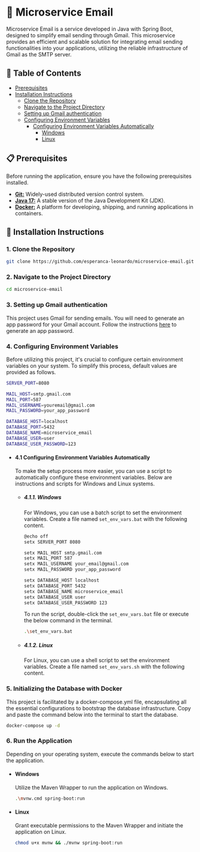 # 📧 Microservice Email
Microservice Email is a service developed in Java with Spring Boot, designed to simplify email sending through Gmail. This microservice provides an efficient and scalable solution for integrating email sending functionalities into your applications, utilizing the reliable infrastructure of Gmail as the SMTP server.

## 📑 Table of Contents
- [Prerequisites](#-prerequisites)
- [Installation Instructions](#-installation-instructions)
  - [Clone the Repository](#1-clone-the-repository)
  - [Navigate to the Project Directory](#2-navigate-to-the-project-directory)
  - [Setting up Gmail authentication](#3-setting-up-gmail-authentication)
  - [Configuring Environment Variables](#4-configuring-environment-variables)
  	- [Configuring Environment Variables Automatically](#41-configuring-environment-variables-automatically)
    	- [Windows](#411-windows)
     	- [Linux](#412-linux)

## 📋 Prerequisites
Before running the application, ensure you have the following prerequisites installed.
- [**Git:**](https://git-scm.com/) Widely-used distributed version control system.
- [**Java 17:**](https://www.oracle.com/java/technologies/javase/jdk17-archive-downloads.html) A stable version of the Java Development Kit (JDK).
- [**Docker:**](https://www.docker.com/) A platform for developing, shipping, and running applications in containers.

## 📝 Installation Instructions
### 1. Clone the Repository
```bash
git clone https://github.com/esperanca-leonardo/microservice-email.git
```

### 2. Navigate to the Project Directory
```bash
cd microservice-email
```

### 3. Setting up Gmail authentication
This project uses Gmail for sending emails. You will need to generate an app password for your Gmail account. Follow the instructions [here](https://support.google.com/accounts/answer/185833?hl=en) to generate an app password.

### 4. Configuring Environment Variables
Before utilizing this project, it's crucial to configure certain environment variables on your system. To simplify this process, default values are provided as follows.
```bash
SERVER_PORT=8080

MAIL_HOST=smtp.gmail.com
MAIL_PORT=587
MAIL_USERNAME=youremail@gmail.com
MAIL_PASSWORD=your_app_password

DATABASE_HOST=localhost
DATABASE_PORT=5432
DATABASE_NAME=microservice_email
DATABASE_USER=user
DATABASE_USER_PASSWORD=123
```

- #### 4.1 Configuring Environment Variables Automatically
	To make the setup process more easier, you can use a script to automatically configure these environment variables. Below are instructions and scripts for Windows and Linux systems.

	- ##### 4.1.1. Windows
		For Windows, you can use a batch script to set the environment variables. Create a file named `set_env_vars.bat` with the following content.
		```bash
		@echo off
		setx SERVER_PORT 8080
		
		setx MAIL_HOST smtp.gmail.com
		setx MAIL_PORT 587
		setx MAIL_USERNAME your_email@gmail.com
		setx MAIL_PASSWORD your_app_password
		
		setx DATABASE_HOST localhost
		setx DATABASE_PORT 5432
		setx DATABASE_NAME microservice_email
		setx DATABASE_USER user
		setx DATABASE_USER_PASSWORD 123
		```
  
		To run the script, double-click the `set_env_vars.bat` file or execute the below command in the terminal.
		```bash
	  .\set_env_vars.bat	
	  ```

	- ##### 4.1.2. Linux
		For Linux, you can use a shell script to set the environment variables. Create a file named `set_env_vars.sh` with the following content.

### 5. Initializing the Database with Docker
This project is facilitated by a docker-compose.yml file, encapsulating all the essential configurations to bootstrap the database infrastructure. Copy and paste the command below into the terminal to start the database.
 ```bash
 docker-compose up -d
 ```

### 6. Run the Application
Depending on your operating system, execute the commands below to start the application.

- #### Windows
  Utilize the Maven Wrapper to run the application on Windows.
  ```bash
  .\mvnw.cmd spring-boot:run
  ```

- #### Linux
  Grant executable permissions to the Maven Wrapper and initiate the application on Linux.
  ```bash
  chmod u+x mvnw && ./mvnw spring-boot:run
  ```




